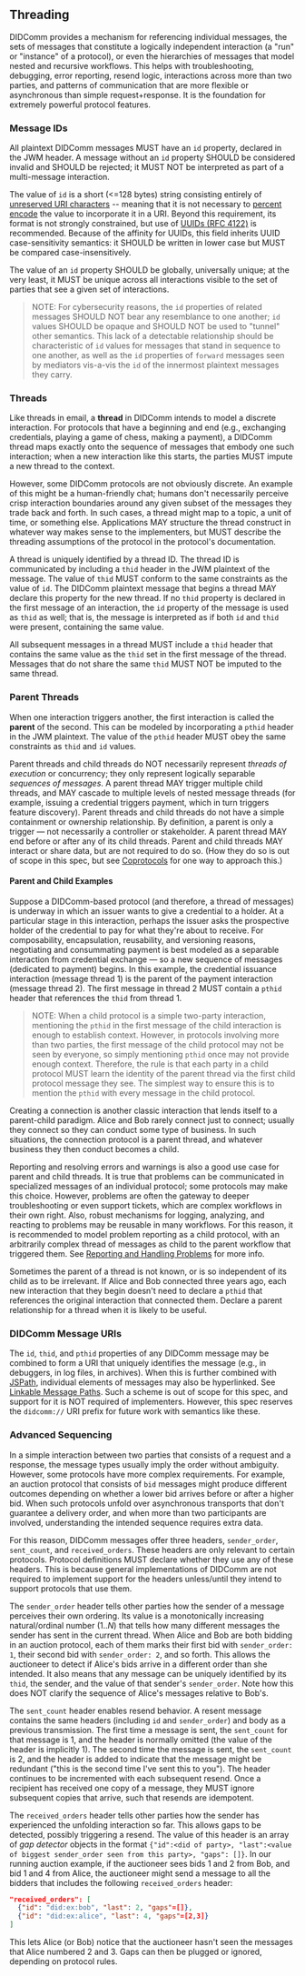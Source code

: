 ## Threading

DIDComm provides a mechanism for referencing individual messages, the sets of messages that constitute a logically independent interaction (a "run" or "instance" of a protocol), or even the hierarchies of messages that model nested and recursive workflows. This helps with troubleshooting, debugging, error reporting, resend logic, interactions across more than two parties, and patterns of communication that are more flexible or asynchronous than simple request+response. It is the foundation for extremely powerful protocol features.

### Message IDs

All plaintext DIDComm messages MUST have an `id` property, declared in the JWM header. A message without an `id` property SHOULD be considered invalid and SHOULD be rejected; it MUST NOT be interpreted as part of a multi-message interaction.

The value of `id` is a short (<=128 bytes) string consisting entirely of [unreserved URI characters](https://datatracker.ietf.org/doc/html/rfc3986/#section-2.3) -- meaning that it is not necessary to [percent encode](https://en.wikipedia.org/wiki/Percent-encoding) the value to incorporate it in a URI. Beyond this requirement, its format is not strongly constrained, but use of [UUIDs (RFC 4122)](https://datatracker.ietf.org/doc/html/rfc4122) is recommended. Because of the affinity for UUIDs, this field inherits UUID case-sensitivity semantics: it SHOULD be written in lower case but MUST be compared case-insensitively.

The value of an `id` property SHOULD be globally, universally unique; at the very least, it MUST be unique across all interactions visible to the set of parties that see a given set of interactions.

>NOTE: For cybersecurity reasons, the `id` properties of related messages SHOULD NOT bear any resemblance to one another; `id` values SHOULD be opaque and SHOULD NOT be used to "tunnel" other semantics. This lack of a detectable relationship should be characteristic of `id` values for messages that stand in sequence to one another, as well as the `id` properties of `forward` messages seen by mediators vis-a-vis the `id` of the innermost plaintext messages they carry.

### Threads

Like threads in email, a **thread** in DIDComm intends to model a discrete interaction. For protocols that have a beginning and end (e.g., exchanging credentials, playing a game of chess, making a payment), a DIDComm thread maps exactly onto the sequence of messages that embody one such interaction; when a new interaction like this starts, the parties MUST impute a new thread to the context.

However, some DIDComm protocols are not obviously discrete. An example of this might be a human-friendly chat; humans don't necessarily perceive crisp interaction boundaries around any given subset of the messages they trade back and forth. In such cases, a thread might map to a topic, a unit of time, or something else. Applications MAY structure the thread construct in whatever way makes sense to the implementers, but MUST describe the threading assumptions of the protocol in the protocol's documentation.

A thread is uniquely identified by a thread ID. The thread ID is communicated by including a `thid` header in the JWM plaintext of the message. The value of `thid` MUST conform to the same constraints as the value of `id`. The DIDComm plaintext message that begins a thread MAY declare this property for the new thread. If no `thid` property is declared in the first message of an interaction, the `id` property of the message is used as `thid` as well; that is, the message is interpreted as if both `id` and `thid` were present, containing the same value.

All subsequent messages in a thread MUST include a `thid` header that contains the same value as the `thid` set in the first message of the thread. Messages that do not share the same `thid` MUST NOT be imputed to the same thread.

### Parent Threads

When one interaction triggers another, the first interaction is called the **parent** of the second. This can be modeled by incorporating a `pthid` header in the JWM plaintext. The value of the `pthid` header MUST obey the same constraints as `thid` and `id` values.

Parent threads and child threads do NOT necessarily represent *threads of execution* or concurrency; they only represent logically separable *sequences of messages*. A parent thread MAY trigger multiple child threads, and MAY cascade to multiple levels of nested message threads (for example, issuing a credential triggers payment, which in turn triggers feature discovery). Parent threads and child threads do not have a simple containment or ownership relationship. By definition, a parent is only a trigger &mdash; not necessarily a controller or stakeholder. A parent thread MAY end before or after any of its child threads. Parent and child threads MAY interact or share data, but are not required to do so. (How they do so is out of scope in this spec, but see [Coprotocols](https://github.com/hyperledger/aries-rfcs/blob/master/concepts/0478-coprotocols/README.md) for one way to approach this.)

#### Parent and Child Examples

Suppose a DIDComm-based protocol (and therefore, a thread of messages) is underway in which an issuer wants to give a credential to a holder. At a particular stage in this interaction, perhaps the issuer asks the prospective holder of the credential to pay for what they're about to receive. For composability, encapsulation, reusability, and versioning reasons, negotiating and consummating payment is best modeled as a separable interaction from credential exchange &mdash; so a new sequence of messages (dedicated to payment) begins. In this example, the credential issuance interaction (message thread 1) is the parent of the payment interaction (message thread 2). The first message in thread 2 MUST contain a `pthid` header that references the `thid` from thread 1.

>NOTE: When a child protocol is a simple two-party interaction, mentioning the `pthid` in the first message of the child interaction is enough to establish context. However, in protocols involving more than two parties, the first message of the child protocol may not be seen by everyone, so simply mentioning `pthid` once may not provide enough context. Therefore, the rule is that each party in a child protocol MUST learn the identity of the parent thread via the first child protocol message they see. The simplest way to ensure this is to mention the `pthid` with every message in the child protocol. 

Creating a connection is another classic interaction that lends itself to a parent-child paradigm. Alice and Bob rarely connect just to connect; usually they connect so they can conduct some type of business. In such situations, the connection protocol is a parent thread, and whatever business they then conduct becomes a child.

Reporting and resolving errors and warnings is also a good use case for parent and child threads. It is true that problems can be communicated in specialized messages of an individual protocol; some protocols may make this choice. However, problems are often the gateway to deeper troubleshooting or even support tickets, which are complex workflows in their own right. Also, robust mechanisms for logging, analyzing, and reacting to problems may be reusable in many workflows. For this reason, it is recommended to model problem reporting as a child protocol, with an arbitrarily complex thread of messages as child to the parent workflow that triggered them. See [Reporting and Handling Problems](#reporting-and-handling-problems) for more info.

Sometimes the parent of a thread is not known, or is so independent of its child as to be irrelevant. If Alice and Bob connected three years ago, each new interaction that they begin doesn't need to declare a `pthid` that references the original interaction that connected them. Declare a parent relationship for a thread when it is likely to be useful.

### DIDComm Message URIs

The `id`, `thid`, and `pthid` properties of any DIDComm message may be combined to form a URI that uniquely identifies the message (e.g., in debuggers, in log files, in archives). When this is further combined with [JSPath](https://github.com/dfilatov/jspath#quick-example), individual elements of messages may also be hyperlinked. See [Linkable Message Paths](https://github.com/hyperledger/aries-rfcs/blob/master/concepts/0217-linkable-message-paths/README.md). Such a scheme is out of scope for this spec, and support for it is NOT required of implementers. However, this spec reserves the `didcomm://` URI prefix for future work with semantics like these.

### Advanced Sequencing

In a simple interaction between two parties that consists of a request and a response, the message types usually imply the order without ambiguity. However, some protocols have more complex requirements. For example, an auction protocol that consists of `bid` messages might produce different outcomes depending on whether a lower bid arrives before or after a higher bid. When such protocols unfold over asynchronous transports that don't guarantee a delivery order, and when more than two participants are involved, understanding the intended sequence requires extra data.

For this reason, DIDComm messages offer three headers, `sender_order`, `sent_count`, and `received_orders`. These headers are only relevant to certain protocols. Protocol definitions MUST declare whether they use any of these headers. This is because general implementations of DIDComm are not required to implement support for the headers unless/until they intend to support protocols that use them.

The `sender_order` header tells other parties how the sender of a message perceives their own ordering. Its value is a monotonically increasing natural/ordinal number (1..<var>N</var>) that tells how many different messages the sender has sent in the current thread. When Alice and Bob are both bidding in an auction protocol, each of them marks their first bid with `sender_order: 1`, their second bid with `sender_order: 2`, and so forth. This allows the auctioneer to detect if Alice's bids arrive in a different order than she intended. It also means that any message can be uniquely identified by its `thid`, the sender, and the value of that sender's `sender_order`. Note how this does NOT clarify the sequence of Alice's messages relative to Bob's.

The `sent_count` header enables resend behavior. A resent message contains the same headers (including `id` and `sender_order`) and body as a previous transmission. The first time a message is sent, the `sent_count` for that message is 1, and the header is normally omitted (the value of the header is implicitly 1). The second time the message is sent, the `sent_count` is 2, and the header is added to indicate that the message might be redundant ("this is the second time I've sent this to you"). The header continues to be incremented with each subsequent resend. Once a recipient has received one copy of a message, they MUST ignore subsequent copies that arrive, such that resends are idempotent.

The `received_orders` header tells other parties how the sender has experienced the unfolding interaction so far. This allows gaps to be detected, possibly triggering a resend. The value of this header is an array of *gap detector* objects in the format `{"id":<did of party>, "last":<value of biggest sender_order seen from this party>, "gaps": []}`. In our running auction example, if the auctioneer sees bids 1 and 2 from Bob, and bid 1 and 4 from Alice, the auctioneer might send a message to all the bidders that includes the following `received_orders` header:

```json
"received_orders": [
  {"id": "did:ex:bob", "last": 2, "gaps"=[]},
  {"id": "did:ex:alice", "last": 4, "gaps"=[2,3]}      
]
```

This lets Alice (or Bob) notice that the auctioneer hasn't seen the messages that Alice numbered 2 and 3. Gaps can then be plugged or ignored, depending on protocol rules. 